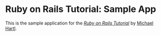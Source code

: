 # Ruby on Rails Tutorial: Sample App

This is the sample application for the *[Ruby on Rails
Tutorial](http://railstutorial.org)* by [Michael
Hartl](http://michaelhartl.com).
